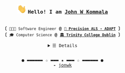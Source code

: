 <h3 align="center"><img src="https://github.com/jonwk/jonwk/blob/main/wave.gif" width="30px" height="30px">
  <samp> Hello! I am 
    <b> <a rel="nofollow noopener noreferrer" target="_blank" href="https://github.com/jonwk">John W Kommala</a> </b>
  </samp>
</h3>

<p align="center"><br>
  <samp>
    <b>〔 </b> <code>👨🏻‍💻 Software Engineer</code> <b>@</b> <a href="https://www.precisionals.ie/"><b><code>🧬 Precision ALS - ADAPT</code></b></a> <b> 〕</b>
    <br>
    <b>〔 </b> <code>🎓 Computer Science</code> <b>@</b> <a href="https://www.tcd.ie/"><b><code>🏛 Trinity College Dublin</code></b></a> <b> 〕</b>
    <br>
  </samp>
</p>

<div align="center">
  <details align="center">
     <summary> <samp> &#9776; Details</samp></summary>
     <p align="center">
       <br>
        <a href="https://www.linkedin.com/in/johnkommala" target="_blank"><img alt="Linkedin" src="https://img.shields.io/badge/linkedin%20-%230077B5.svg?&style=for-the-badge&logo=linkedin&logoColor=white"></a>
        <a href="mailto:johnkommala@gmail.com" target="_blank"><img alt="Gmail" src="https://img.shields.io/badge/gmail-D14836?&style=for-the-badge&logo=gmail&logoColor=white"></a>
        <a href="https://www.hackerrank.com/johnwesleygithub" target="_blank"><img alt="Hackerrank" src="https://img.shields.io/badge/-Hackerrank-2EC866?style=for-the-badge&logo=HackerRank&logoColor=white"></a>
        <br>
    <img src="https://github-readme-stats.vercel.app/api?username=jonwk&theme=radical&show_icons=true&hide_border=true" />
    <br>
  <img src="https://github-readme-stats.vercel.app/api/top-langs/?username=jonwk&theme=radical&show_icons=true&hide_border=true&layout=compact&langs_count=8"/>
    <br>
       <a href="https://github.com/jonwk?tab=followers" target="_blank"><img alt="Updates" src="https://img.shields.io/badge/--000000?style=flat-square&logo=RSS&logoColor=white"></a>
  <!--      <a href="https://github.com/jonwk" target="_blank"><img alt="jonwk" src="https://badges.pufler.dev/visits/jonwk/jonwk?logo=GitHub&label=visits&color=success&logoColor=white&style=flat-square"/></a> -->
       <a href="https://github.com/jonwk/jonwk" target="_blank"><img alt="GitHub hits" src="https://img.shields.io/github/last-commit/jonwk/jonwk?label=profile%20updated&style=flat-square"></a>
    </samp>
    </p>
  </details>
</div>

<br>

<samp>
  <p align="center">
    ● ▬▬▬▬▬▬ ☆ ▬▬▬ ★ ▬▬▬ ☆ ▬▬▬▬▬▬ ●<br>
    <b>-</b> <a href="https://github.com/jonwk">jonwk</a>
  </p>
</samp>

<!-- This is made with inspiration from kevinjycui link: https://github.com/kevinjycui -->
